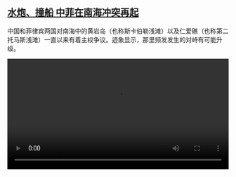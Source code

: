 <!--1702302423000-->
[水炮、撞船 中菲在南海冲突再起](https://www.dw.com/zh/%E6%B0%B4%E7%82%AE%E3%80%81%E6%92%9E%E8%88%B9%20%E4%B8%AD%E8%8F%B2%E5%9C%A8%E5%8D%97%E6%B5%B7%E5%86%B2%E7%AA%81%E5%86%8D%E8%B5%B7/a-67689595)
------

<p>中国和菲律宾两国对南海中的黄岩岛（也称斯卡伯勒浅滩）以及仁爱礁（也称第二托马斯浅滩）一直以来有着主权争议。迹象显示，那里频发发生的对峙有可能升级。</small></p><video src="https://tvdownloaddw-a.akamaihd.net/dwtv_video/flv/vdt_zh/2023/dwvgchi231211_chinaphl_01icw_AVC_1280x720.mp4" controls style="width:100%"></video>
